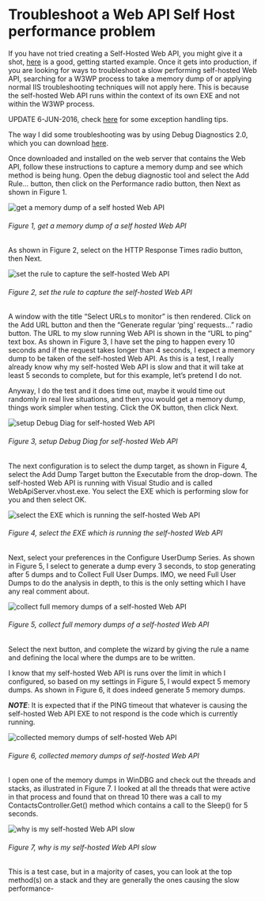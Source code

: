 # Troubleshoot a Web API Self Host performance problem

If you have not tried creating a Self-Hosted Web API, you might give it a shot, [here][LINK1] is a good, getting started example.  Once it gets into production, if you are looking for ways to troubleshoot a slow performing self-hosted Web API, searching for a W3WP process to take a memory dump of or applying normal IIS troubleshooting techniques will not apply here.  This is because the self-hosted Web API runs within the context of its own EXE and not within the W3WP process.

UPDATE 6-JUN-2016, check [here][LINK2] for some exception handling tips.

The way I did some troubleshooting was by using Debug Diagnostics 2.0, which you can download [here][LINK3].

Once downloaded and installed on the web server that contains the Web API, follow these instructions to capture a memory dump and see which method is being hung.  Open the debug diagnostic tool and select the Add Rule… button, then click on the Performance radio button, then Next as shown in Figure 1.

![get a memory dump of a self hosted Web API][FIGURE1]
###### Figure 1, get a memory dump of a self hosted Web API

As shown in Figure 2, select on the HTTP Response Times radio button, then Next.

![set the rule to capture the self-hosted Web API][FIGURE2]
###### Figure 2, set the rule to capture the self-hosted Web API

A window with the title “Select URLs to monitor” is then rendered.  Click on the Add URL button and then the “Generate regular ‘ping’ requests…” radio button.  The URL to my slow running Web API is shown in the “URL to ping” text box.  As shown in Figure 3, I have set the ping to happen every 10 seconds and if the request takes longer than 4 seconds, I expect a memory dump to be taken of the self-hosted Web API.  As this is a test, I really already know why my self-hosted Web API is slow and that it will take at least 5 seconds to complete, but for this example, let’s pretend I do not.

Anyway, I do the test and it does time out, maybe it would time out randomly in real live situations, and then you would get a memory dump, things work simpler when testing.  Click the OK button, then click Next.

![setup Debug Diag for self-hosted Web API][FIGURE3]
###### Figure 3, setup Debug Diag for self-hosted Web API

The next configuration is to select the dump target, as shown in Figure 4, select the Add Dump Target button the Executable from the drop-down.  The self-hosted Web API is running with Visual Studio and is called WebApiServer.vhost.exe.  You select the EXE which is performing slow for you and then select OK.

![select the EXE which is running the self-hosted Web API][FIGURE4]
###### Figure 4, select the EXE which is running the self-hosted Web API

Next, select your preferences in the Configure UserDump Series.  As shown in Figure 5, I select to generate a dump every 3 seconds, to stop generating after 5 dumps and to Collect Full User Dumps.  IMO, we need Full User Dumps to do the analysis in depth, to this is the only setting which I have any real comment about.

![collect full memory dumps of a self-hosted Web API][FIGURE5]
###### Figure 5, collect full memory dumps of a self-hosted Web API

Select the next button, and complete the wizard by giving the rule a name and defining the local where the dumps are to be written.

I know that my self-hosted Web API is runs over the limit in which I configured, so based on my settings in Figure 5, I would expect 5 memory dumps.  As shown in Figure 6, it does indeed generate 5 memory dumps.

***NOTE***: It is expected that if the PING timeout that whatever is causing the self-hosted Web API EXE to not respond is the code which is currently running.

![collected memory dumps of self-hosted Web API ][FIGURE6]
###### Figure 6, collected memory dumps of self-hosted Web API 

I open one of the memory dumps in WinDBG and check out the threads and stacks, as illustrated in Figure 7.  I looked at all the threads that were active in that process and found that on thread 10 there was a call to my ContactsController.Get() method which contains a call to the Sleep() for 5 seconds.

![why is my self-hosted Web API slow][FIGURE7]
###### Figure 7, why is my self-hosted Web API slow

This is a test case, but in a majority of cases, you can look at the top method(s) on a stack and they are generally the ones causing the slow performance-

[FIGURE1]: ../images/2015/msdn-0502.png "Figure 1, get a memory dump of a self hosted Web API"
[FIGURE2]: ../images/2015/msdn-0503.png "Figure 2, set the rule to capture the self-hosted Web API"
[FIGURE3]: ../images/2015/msdn-0504.png "Figure 3, setup Debug Diag for self-hosted Web API"
[FIGURE4]: ../images/2015/msdn-0505.png "Figure 4, select the EXE which is running the self-hosted Web API"
[FIGURE5]: ../images/2015/msdn-0506.png "Figure 5, collect full memory dumps of a self-hosted Web API"
[FIGURE6]: ../images/2015/msdn-0507.png "Figure 6, collected memory dumps of self-hosted Web API "
[FIGURE7]: ../images/2015/msdn-0508.png "Figure 7, why is my self-hosted Web API slow"

[LINK1]: http://www.asp.net/web-api/overview/older-versions/self-host-a-web-api
[LINK2]: http://www.asp.net/web-api/overview/error-handling/exception-handling
[LINK3]: http://www.microsoft.com/en-us/download/details.aspx?id=40336
